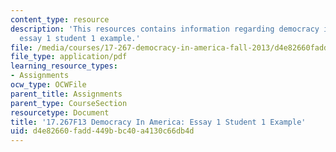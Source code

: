 ```yaml
---
content_type: resource
description: 'This resources contains information regarding democracy in america:
  essay 1 student 1 example.'
file: /media/courses/17-267-democracy-in-america-fall-2013/d4e82660fadd449bbc40a4130c66db4d_MIT17_267F13Stu1Essay1.pdf
file_type: application/pdf
learning_resource_types:
- Assignments
ocw_type: OCWFile
parent_title: Assignments
parent_type: CourseSection
resourcetype: Document
title: '17.267F13 Democracy In America: Essay 1 Student 1 Example'
uid: d4e82660-fadd-449b-bc40-a4130c66db4d
---
```

